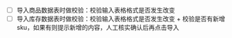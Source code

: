 - [ ] 导入商品数据表时做校验：校验输入表格格式是否发生改变 
- [ ] 导入库存数据表时做校验：校验输入表格格式是否发生改变 + 校验是否有新增sku，如果有则提示新增的内容，人工核实确认后再点击导入
